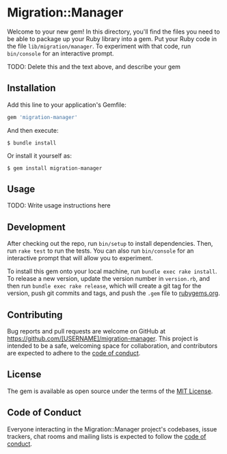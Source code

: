 # Migration::Manager

Welcome to your new gem! In this directory, you'll find the files you need to be able to package up your Ruby library into a gem. Put your Ruby code in the file `lib/migration/manager`. To experiment with that code, run `bin/console` for an interactive prompt.

TODO: Delete this and the text above, and describe your gem

## Installation

Add this line to your application's Gemfile:

```ruby
gem 'migration-manager'
```

And then execute:

    $ bundle install

Or install it yourself as:

    $ gem install migration-manager

## Usage

TODO: Write usage instructions here

## Development

After checking out the repo, run `bin/setup` to install dependencies. Then, run `rake test` to run the tests. You can also run `bin/console` for an interactive prompt that will allow you to experiment.

To install this gem onto your local machine, run `bundle exec rake install`. To release a new version, update the version number in `version.rb`, and then run `bundle exec rake release`, which will create a git tag for the version, push git commits and tags, and push the `.gem` file to [rubygems.org](https://rubygems.org).

## Contributing

Bug reports and pull requests are welcome on GitHub at https://github.com/[USERNAME]/migration-manager. This project is intended to be a safe, welcoming space for collaboration, and contributors are expected to adhere to the [code of conduct](https://github.com/[USERNAME]/migration-manager/blob/master/CODE_OF_CONDUCT.md).


## License

The gem is available as open source under the terms of the [MIT License](https://opensource.org/licenses/MIT).

## Code of Conduct

Everyone interacting in the Migration::Manager project's codebases, issue trackers, chat rooms and mailing lists is expected to follow the [code of conduct](https://github.com/[USERNAME]/migration-manager/blob/master/CODE_OF_CONDUCT.md).
